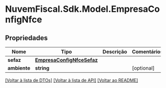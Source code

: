 # NuvemFiscal.Sdk.Model.EmpresaConfigNfce

## Propriedades

Nome | Tipo | Descrição | Comentários
------------ | ------------- | ------------- | -------------
**sefaz** | [**EmpresaConfigNfceSefaz**](EmpresaConfigNfceSefaz.md) |  | 
**ambiente** | **string** |  | [optional] 

[[Voltar à lista de DTOs]](../README.md#documentation-for-models) [[Voltar à lista de API]](../README.md#documentation-for-api-endpoints) [[Voltar ao README]](../README.md)

